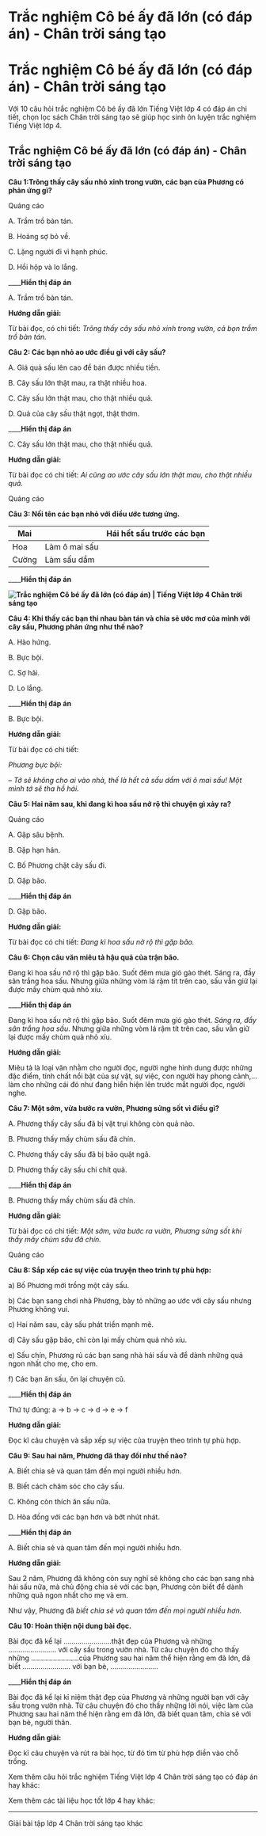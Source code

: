 # Trắc nghiệm Cô bé ấy đã lớn (có đáp án) - Chân trời sáng tạo

# Trắc nghiệm Cô bé ấy đã lớn (có đáp án) - Chân trời sáng tạo

Với 10 câu hỏi trắc nghiệm Cô bé ấy đã lớn Tiếng Việt lớp 4 có đáp án chi tiết, chọn lọc sách Chân trời sáng tạo sẽ giúp học sinh ôn luyện trắc nghiệm Tiếng Việt lớp 4.

## Trắc nghiệm Cô bé ấy đã lớn (có đáp án) - Chân trời sáng tạo

**Câu 1:Trông thấy cây sấu nhỏ xinh trong vườn, các bạn của Phương có phản ứng gì?**

Quảng cáo

A. Trầm trồ bàn tán.

B. Hoảng sợ bỏ về.

C. Lặng người đi vì hạnh phúc.

D. Hồi hộp và lo lắng.

____**Hiển thị đáp án**

A. Trầm trồ bàn tán.

**Hướng dẫn giải:**

Từ bài đọc, có chi tiết: _Trông thấy cây sấu nhỏ xinh trong vườn, cả bọn trầm trồ bàn tán._

**Câu 2: Các bạn nhỏ ao ước điều gì với cây sấu?**

A. Giá quả sấu lên cao để bán được nhiều tiền.

B. Cây sấu lớn thật mau, ra thật nhiều hoa.

C. Cây sấu lớn thật mau, cho thật nhiều quả.

D. Quả của cây sấu thật ngọt, thật thơm.

____**Hiển thị đáp án**

C. Cây sấu lớn thật mau, cho thật nhiều quả.

**Hướng dẫn giải:**

Từ bài đọc có chi tiết: _Ai cũng ao ước cây sấu lớn thật mau, cho thật nhiều quả._

Quảng cáo

**Câu 3: Nối tên các bạn nhỏ với điều ước tương ứng.**

Mai |  | Hái hết sấu trước các bạn  
---|---|---  
Hoa | Làm ô mai sấu  
Cường | Làm sấu dầm  
____**Hiển thị đáp án**

**![Trắc nghiệm Cô bé ấy đã lớn \(có đáp án\) | Tiếng Việt lớp 4 Chân trời sáng tạo](https://vietjack.com/tieng-viet-4-ct/images/trac-nghiem-doc-co-be-ay-da-lon-249673.PNG)**

**Câu 4: Khi thấy các bạn thi nhau bàn tán và chia sẻ ước mơ của mình với cây sấu, Phương phản ứng như thế nào?**

A. Hào hứng.

B. Bực bội.

C. Sợ hãi.

D. Lo lắng.

____**Hiển thị đáp án**

B. Bực bội.

**Hướng dẫn giải:**

Từ bài đọc có chi tiết:

_Phương bực bội:_

_– Tớ sẽ không cho ai vào nhà, thế là hết cả sấu dầm với ô mai sấu! Một mình tớ sẽ tha hồ hái._

**Câu 5: Hai năm sau, khi đang kì hoa sấu nở rộ thì chuyện gì xảy ra?**

Quảng cáo

A. Gặp sâu bệnh.

B. Gặp hạn hán.

C. Bố Phương chặt cây sấu đi.

D. Gặp bão.

____**Hiển thị đáp án**

D. Gặp bão.

**Hướng dẫn giải:**

Từ bài đọc có chi tiết: _Đang kì hoa sấu nở rộ thì gặp bão._

**Câu 6: Chọn câu văn miêu tả hậu quả của trận bão.**

Đang kì hoa sấu nở rộ thì gặp bão. Suốt đêm mưa gió gào thét. Sáng ra, đầy sân trắng hoa sấu. Nhưng giữa những vòm lá rậm tít trên cao, sấu vẫn giữ lại được mấy chùm quả nhỏ xíu.

____**Hiển thị đáp án**

Đang kì hoa sấu nở rộ thì gặp bão. Suốt đêm mưa gió gào thét. _Sáng ra, đầy sân trắng hoa sấu_. Nhưng giữa những vòm lá rậm tít trên cao, sấu vẫn giữ lại được mấy chùm quả nhỏ xíu.

**Hướng dẫn giải:**

Miêu tả là loại văn nhằm cho người đọc, người nghe hình dung được những đặc điểm, tính chất nổi bật của sự vật, sự việc, con người hay phong cảnh,… làm cho những cái đó như đang hiển hiện lên trước mắt người đọc, người nghe. 

**Câu 7: Một sớm, vừa bước ra vườn, Phương sửng sốt vì điều gì?**

A. Phương thấy cây sấu đã bị vặt trụi không còn quả nào.

B. Phương thấy mấy chùm sấu đã chín.

C. Phương thấy cây sấu đã bị bão quật ngã.

D. Phương thấy cây sấu chi chít quả.

____**Hiển thị đáp án**

B. Phương thấy mấy chùm sấu đã chín.

**Hướng dẫn giải:**

Từ bài đọc có chi tiết: _Một sớm, vừa bước ra vườn, Phương sửng sốt khi thấy mấy chùm sấu đã chín._

Quảng cáo

**Câu 8: Sắp xếp các sự việc của truyện theo trình tự phù hợp:**

a) Bố Phương mới trồng một cây sấu.

b) Các bạn sang chơi nhà Phương, bày tỏ những ao ước với cây sấu nhưng Phương không vui.

c) Hai năm sau, cây sấu phát triển mạnh mẽ.

d) Cây sấu gặp bão, chỉ còn lại mấy chùm quả nhỏ xíu.

e) Sấu chín, Phương rủ các bạn sang nhà hái sấu và để dành những quả ngon nhất cho mẹ, cho em.

f) Các bạn ăn sấu, ôn lại chuyện cũ.

____**Hiển thị đáp án**

Thứ tự đúng: a → b → c → d → e → f

**Hướng dẫn giải:**

Đọc kĩ câu chuyện và sắp xếp sự việc của truyện theo trình tự phù hợp. 

**Câu 9: Sau hai năm, Phương đã thay đổi như thế nào?**

A. Biết chia sẻ và quan tâm đến mọi người nhiều hơn.

B. Biết cách chăm sóc cho cây sấu.

C. Không còn thích ăn sấu nữa.

D. Hòa đồng với các bạn hơn và bớt nhút nhát.

____**Hiển thị đáp án**

A. Biết chia sẻ và quan tâm đến mọi người nhiều hơn.

**Hướng dẫn giải:**

Sau 2 năm, Phương đã không còn suy nghĩ sẽ không cho các bạn sang nhà hái sấu nữa, mà chủ động chia sẻ với các bạn, Phương còn biết để dành những quả ngon nhất cho mẹ và em.

Như vậy, Phương đã _biết chia sẻ và quan tâm đến mọi người nhiều hơn._

**Câu 10: Hoàn thiện nội dung bài đọc.**

Bài đọc đã kể lại ……………………thật đẹp của Phương và những …………………… với cây sấu trong vườn nhà. Từ câu chuyện đó cho thấy những ……………………của Phương sau hai năm thể hiện rằng em đã lớn, đã biết …………………… với bạn bè, ……………………

____**Hiển thị đáp án**

Bài đọc đã kể lại kỉ niệm thật đẹp của Phương và những người bạn với cây sấu trong vườn nhà. Từ câu chuyện đó cho thấy những lời nói, việc làm của Phương sau hai năm thể hiện rằng em đã lớn, đã biết quan tâm, chia sẻ với bạn bè, người thân.

**Hướng dẫn giải:**

Đọc kĩ câu chuyện và rút ra bài học, từ đó tìm từ phù hợp điền vào chỗ trống. 

Xem thêm câu hỏi trắc nghiệm Tiếng Việt lớp 4 Chân trời sáng tạo có đáp án hay khác:

Xem thêm các tài liệu học tốt lớp 4 hay khác:

* * *

Giải bài tập lớp 4 Chân trời sáng tạo khác
